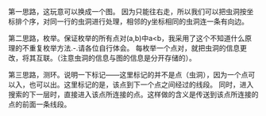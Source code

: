 第一思路，这玩意可以换成一个图。
因为只能往右走，所以我们可以把虫洞按坐标排个序，对同一行的虫洞进行处理，相邻的y坐标相同的虫洞连一条有向边。

第二思路，枚举。保证枚举的所有点对(a,b)中a<b，我采用了这个不知道什么原理的不重复枚举方法.-.请各位自行体会。
每枚举一个点对，就把虫洞的信息更改，将其互联。（注意虫洞的信息与图的信息是分开存储的）。

第三思路，测环。说明一下标记——这里标记的并不是点（虫洞），因为一个点可以入，也可以出。这里标记的是，该点到下一个点之间经过的线段。
同时，进入搜索的下一层时，直接进入该点所连接的点。这样做的含义是传送到该点所连接的点的前面一条线段。

